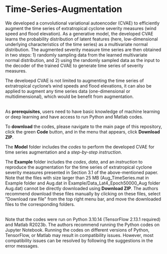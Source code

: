 # Time-Series-Augmentation
We developed a convolutional variational autoencoder (CVAE) to efficiently augment the time series of extratropical cyclone severity measures (wind speed and flood elevation). 
As a generative model, the developed CVAE learns the probability distribution of latent features (here, low-dimensional underlying characteristics of the time series) as a multivariate normal distribution. 
The augmented severity measure time series are then obtained in two steps: 1) randomly sampling data from the learned multivariate normal distribution, and 2) using the randomly sampled data as the input to the decoder of the trained CVAE to generate time series of severity measures.

The develoepd CVAE is not limited to augmenting the time series of extratropical cyclone’s wind speeds and flood elevations, it can also be applied to augment any time series data (one-dimensional or multidimensional), which would be benefit from augmentation. 
<br/><br/>


As **prerequisites**, users need to have basic knowledge of machine learning or deep learning and have access to run Python and Matlab codes.

To **download** the codes, please navigate to the main page of this repository, click the green **Code** button, and in the menu that appears, click **Download ZIP**. 

The **Model** folder includes the *codes* to perform the developed CVAE for time series augmentation and a *step-by-step instruction*. 

The **Example** folder includes the *codes*, *data*, and an *instruction* to reproduce the augmentation for the time series of extratropical cyclone severity measures presented in Section 3.1 of the above-mentioned paper.
<br/>
Note that the files with size larger than 25 MB (Aug_TimeSeries.mat in Example folder and Aug.dat in Example/Data_Lat4_Epoch50000_Aug folder Aug.dat) cannot be directly downloaded using **Download ZIP**. The authors recommend download these files manually by clicking on these files, select "Download raw file" from the top right menu bar, and move the downloaded files to the corresponding folders.
<br/><br/>

Note that the codes were run on Python 3.10.14 (TensorFlow 2.13.1 required) and Matlab R2023b. The authors recommend running the Python codes on Jupyter Notebook. Running the codes on different versions of Python, TensorFlow, or Matlab may result in compatibility issues. However, most compatibility issues can be resolved by following the suggestions in the error messages.
